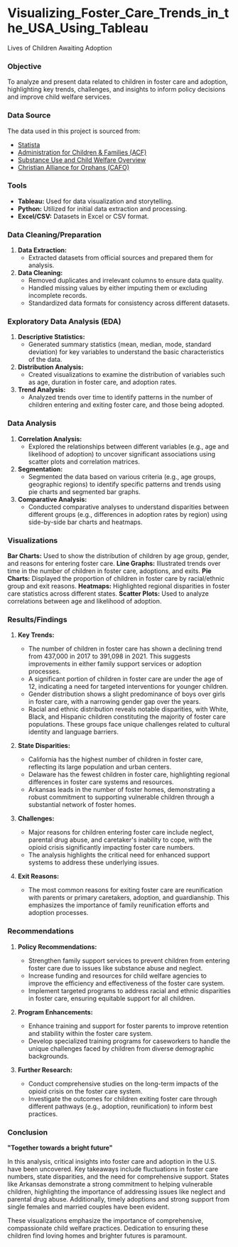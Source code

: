 # Visualizing_Foster_Care_Trends_in_the_USA_Using_Tableau

Lives of Children Awaiting Adoption 

### Objective

To analyze and present data related to children in foster care and adoption, highlighting key trends, challenges, and insights to inform policy decisions and improve child welfare services.

### Data Source

The data used in this project is sourced from:
- [Statista](https://www.statista.com/statistics/255357/number-of-children-in-foster-care-in-the-united-states/)
- [Administration for Children & Families (ACF)](https://www.acf.hhs.gov/cb/research-data-technology/statistics-research/afcars)
- [Substance Use and Child Welfare Overview](https://www.aspe.hhs.gov/sites/default/files/migrated_legacy_files/179966/SubstanceUseChildWelfareOverview.pdf)
- [Christian Alliance for Orphans (CAFO)](https://cafo.org/foster-care-statistics/#:~:text=There%20are%20currently%20391%2C000%20children%20in%20foster%20care%20in%20the%20United%20States)

### Tools

- **Tableau:** Used for data visualization and storytelling.
- **Python:** Utilized for initial data extraction and processing.
- **Excel/CSV:** Datasets in Excel or CSV format.

### Data Cleaning/Preparation

1. **Data Extraction:**
     - Extracted datasets from official sources and prepared them for analysis.
3. **Data Cleaning:** 
   - Removed duplicates and irrelevant columns to ensure data quality.
   - Handled missing values by either imputing them or excluding incomplete records.
   - Standardized data formats for consistency across different datasets.
  
### Exploratory Data Analysis (EDA)

1. **Descriptive Statistics:**
     - Generated summary statistics (mean, median, mode, standard deviation) for key variables to understand the basic characteristics of the data.
3. **Distribution Analysis:**
     - Created visualizations to examine the distribution of variables such as age, duration in foster care, and adoption rates.
5. **Trend Analysis:**
     - Analyzed trends over time to identify patterns in the number of children entering and exiting foster care, and those being adopted.
  
### Data Analysis
1. **Correlation Analysis:**
   -  Explored the relationships between different variables (e.g., age and likelihood of adoption) to uncover significant associations using scatter plots and correlation matrices.
2. **Segmentation:**
    -  Segmented the data based on various criteria (e.g., age groups, geographic regions) to identify specific patterns and trends using pie charts and segmented bar graphs.
3. **Comparative Analysis:**
    - Conducted comparative analyses to understand disparities between different groups (e.g., differences in adoption rates by region) using side-by-side bar charts and heatmaps.

### Visualizations
**Bar Charts:** Used to show the distribution of children by age group, gender, and reasons for entering foster care.
**Line Graphs:** Illustrated trends over time in the number of children in foster care, adoptions, and exits.
**Pie Charts:** Displayed the proportion of children in foster care by racial/ethnic group and exit reasons.
**Heatmaps:** Highlighted regional disparities in foster care statistics across different states.
**Scatter Plots:** Used to analyze correlations between age and likelihood of adoption.

### Results/Findings

1. **Key Trends:**
   - The number of children in foster care has shown a declining trend from 437,000 in 2017 to 391,098 in 2021. This suggests improvements in either family support services or adoption processes.
   - A significant portion of children in foster care are under the age of 12, indicating a need for targeted interventions for younger children.
   - Gender distribution shows a slight predominance of boys over girls in foster care, with a narrowing gender gap over the years.
   - Racial and ethnic distribution reveals notable disparities, with White, Black, and Hispanic children constituting the majority of foster care populations. These groups face unique challenges related to cultural identity and language barriers.

2. **State Disparities:**
   - California has the highest number of children in foster care, reflecting its large population and urban centers.
   - Delaware has the fewest children in foster care, highlighting regional differences in foster care systems and resources.
   - Arkansas leads in the number of foster homes, demonstrating a robust commitment to supporting vulnerable children through a substantial network of foster homes.

3. **Challenges:**
   - Major reasons for children entering foster care include neglect, parental drug abuse, and caretaker's inability to cope, with the opioid crisis significantly impacting foster care numbers.
   - The analysis highlights the critical need for enhanced support systems to address these underlying issues.

4. **Exit Reasons:**
   - The most common reasons for exiting foster care are reunification with parents or primary caretakers, adoption, and guardianship. This emphasizes the importance of family reunification efforts and adoption processes.

### Recommendations

1. **Policy Recommendations:**
   - Strengthen family support services to prevent children from entering foster care due to issues like substance abuse and neglect.
   - Increase funding and resources for child welfare agencies to improve the efficiency and effectiveness of the foster care system.
   - Implement targeted programs to address racial and ethnic disparities in foster care, ensuring equitable support for all children.

2. **Program Enhancements:**
   - Enhance training and support for foster parents to improve retention and stability within the foster care system.
   - Develop specialized training programs for caseworkers to handle the unique challenges faced by children from diverse demographic backgrounds.

3. **Further Research:**
   - Conduct comprehensive studies on the long-term impacts of the opioid crisis on the foster care system.
   - Investigate the outcomes for children exiting foster care through different pathways (e.g., adoption, reunification) to inform best practices.

### Conclusion

**"Together towards a bright future"**

In this analysis, critical insights into foster care and adoption in the U.S. have been uncovered. Key takeaways include fluctuations in foster care numbers, state disparities, and the need for comprehensive support. States like Arkansas demonstrate a strong commitment to helping vulnerable children, highlighting the importance of addressing issues like neglect and parental drug abuse. Additionally, timely adoptions and strong support from single females and married couples have been evident.

These visualizations emphasize the importance of comprehensive, compassionate child welfare practices. Dedication to ensuring these children find loving homes and brighter futures is paramount.

